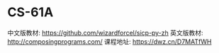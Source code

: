 # CS-61A
中文版教材:
https://github.com/wizardforcel/sicp-py-zh
英文版教材:
http://composingprograms.com/
课程地址:
https://dwz.cn/D7MATfWH
